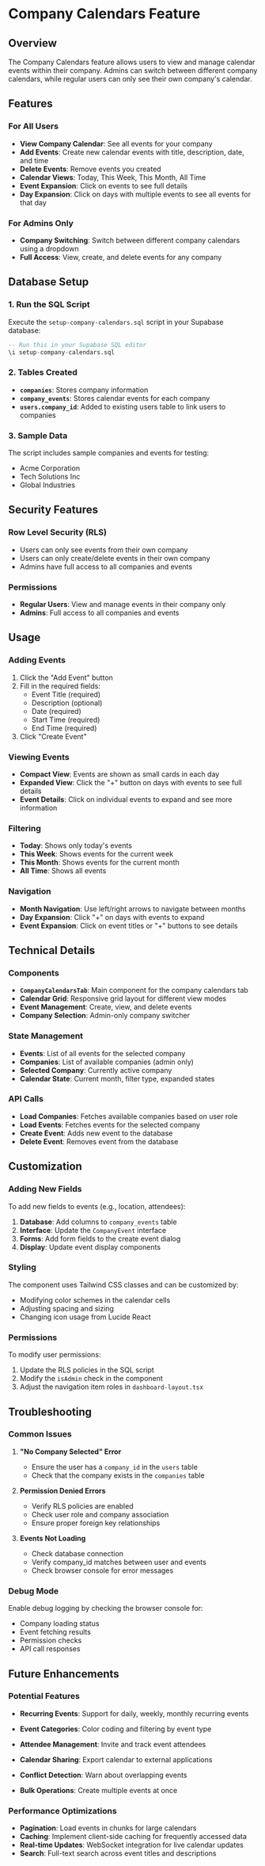 # Company Calendars Feature

## Overview
The Company Calendars feature allows users to view and manage calendar events within their company. Admins can switch between different company calendars, while regular users can only see their own company's calendar.

## Features

### For All Users
- **View Company Calendar**: See all events for your company
- **Add Events**: Create new calendar events with title, description, date, and time
- **Delete Events**: Remove events you created
- **Calendar Views**: Today, This Week, This Month, All Time
- **Event Expansion**: Click on events to see full details
- **Day Expansion**: Click on days with multiple events to see all events for that day

### For Admins Only
- **Company Switching**: Switch between different company calendars using a dropdown
- **Full Access**: View, create, and delete events for any company

## Database Setup

### 1. Run the SQL Script
Execute the `setup-company-calendars.sql` script in your Supabase database:

```sql
-- Run this in your Supabase SQL editor
\i setup-company-calendars.sql
```

### 2. Tables Created
- **`companies`**: Stores company information
- **`company_events`**: Stores calendar events for each company
- **`users.company_id`**: Added to existing users table to link users to companies

### 3. Sample Data
The script includes sample companies and events for testing:
- Acme Corporation
- Tech Solutions Inc
- Global Industries

## Security Features

### Row Level Security (RLS)
- Users can only see events from their own company
- Users can only create/delete events in their own company
- Admins have full access to all companies and events

### Permissions
- **Regular Users**: View and manage events in their company only
- **Admins**: Full access to all companies and events

## Usage

### Adding Events
1. Click the "Add Event" button
2. Fill in the required fields:
   - Event Title (required)
   - Description (optional)
   - Date (required)
   - Start Time (required)
   - End Time (required)
3. Click "Create Event"

### Viewing Events
- **Compact View**: Events are shown as small cards in each day
- **Expanded View**: Click the "+" button on days with events to see full details
- **Event Details**: Click on individual events to expand and see more information

### Filtering
- **Today**: Shows only today's events
- **This Week**: Shows events for the current week
- **This Month**: Shows events for the current month
- **All Time**: Shows all events

### Navigation
- **Month Navigation**: Use left/right arrows to navigate between months
- **Day Expansion**: Click "+" on days with events to expand
- **Event Expansion**: Click on event titles or "+" buttons to see details

## Technical Details

### Components
- **`CompanyCalendarsTab`**: Main component for the company calendars tab
- **Calendar Grid**: Responsive grid layout for different view modes
- **Event Management**: Create, view, and delete events
- **Company Selection**: Admin-only company switcher

### State Management
- **Events**: List of all events for the selected company
- **Companies**: List of available companies (admin only)
- **Selected Company**: Currently active company
- **Calendar State**: Current month, filter type, expanded states

### API Calls
- **Load Companies**: Fetches available companies based on user role
- **Load Events**: Fetches events for the selected company
- **Create Event**: Adds new event to the database
- **Delete Event**: Removes event from the database

## Customization

### Adding New Fields
To add new fields to events (e.g., location, attendees):

1. **Database**: Add columns to `company_events` table
2. **Interface**: Update the `CompanyEvent` interface
3. **Forms**: Add form fields to the create event dialog
4. **Display**: Update event display components

### Styling
The component uses Tailwind CSS classes and can be customized by:
- Modifying color schemes in the calendar cells
- Adjusting spacing and sizing
- Changing icon usage from Lucide React

### Permissions
To modify user permissions:
1. Update the RLS policies in the SQL script
2. Modify the `isAdmin` check in the component
3. Adjust the navigation item roles in `dashboard-layout.tsx`

## Troubleshooting

### Common Issues

1. **"No Company Selected" Error**
   - Ensure the user has a `company_id` in the `users` table
   - Check that the company exists in the `companies` table

2. **Permission Denied Errors**
   - Verify RLS policies are enabled
   - Check user role and company association
   - Ensure proper foreign key relationships

3. **Events Not Loading**
   - Check database connection
   - Verify company_id matches between user and events
   - Check browser console for error messages

### Debug Mode
Enable debug logging by checking the browser console for:
- Company loading status
- Event fetching results
- Permission checks
- API call responses

## Future Enhancements

### Potential Features
- **Recurring Events**: Support for daily, weekly, monthly recurring events
- **Event Categories**: Color coding and filtering by event type
- **Attendee Management**: Invite and track event attendees
- **Calendar Sharing**: Export calendar to external applications

- **Conflict Detection**: Warn about overlapping events
- **Bulk Operations**: Create multiple events at once

### Performance Optimizations
- **Pagination**: Load events in chunks for large calendars
- **Caching**: Implement client-side caching for frequently accessed data
- **Real-time Updates**: WebSocket integration for live calendar updates
- **Search**: Full-text search across event titles and descriptions
